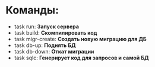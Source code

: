 # Команды:
- task run: **Запуск сервера**
- task build: **Скомпилировать код**
- task migr-create: **Создать новую миграцию для ДБ**
- task db-up: **Поднять БД**
- task db-down: **Откат миграции**
- task sqlc: **Генерирует код для запросов и самой БД**
